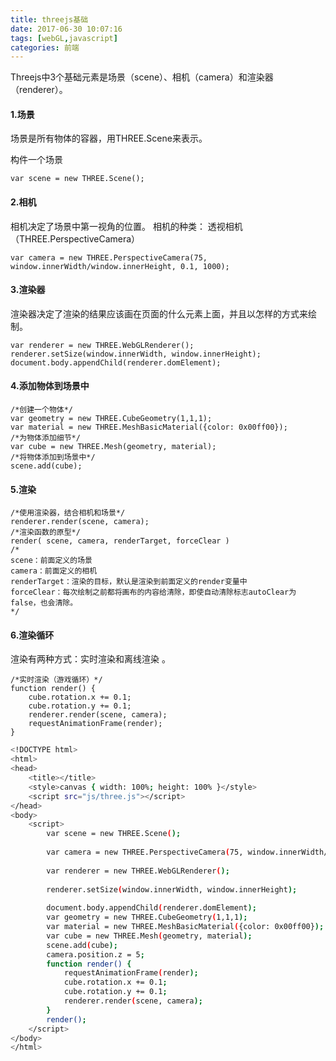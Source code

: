 ```yaml
---
title: threejs基础
date: 2017-06-30 10:07:16
tags: [webGL,javascript]
categories: 前端
---
```


Threejs中3个基础元素是场景（scene）、相机（camera）和渲染器（renderer）。

<!-- more -->

#### 1.场景
场景是所有物体的容器，用THREE.Scene来表示。

构件一个场景

    var scene = new THREE.Scene();
#### 2.相机
相机决定了场景中第一视角的位置。
相机的种类：
透视相机（THREE.PerspectiveCamera）

    var camera = new THREE.PerspectiveCamera(75, window.innerWidth/window.innerHeight, 0.1, 1000);
#### 3.渲染器
 渲染器决定了渲染的结果应该画在页面的什么元素上面，并且以怎样的方式来绘制。
 
    var renderer = new THREE.WebGLRenderer();
    renderer.setSize(window.innerWidth, window.innerHeight);
    document.body.appendChild(renderer.domElement);
#### 4.添加物体到场景中
    
    /*创建一个物体*/
    var geometry = new THREE.CubeGeometry(1,1,1); 
    var material = new THREE.MeshBasicMaterial({color: 0x00ff00});
    /*为物体添加细节*/
    var cube = new THREE.Mesh(geometry, material);
    /*将物体添加到场景中*/
    scene.add(cube);
#### 5.渲染
    
    /*使用渲染器，结合相机和场景*/
    renderer.render(scene, camera);
    /*渲染函数的原型*/
    render( scene, camera, renderTarget, forceClear )
    /*
    scene：前面定义的场景
    camera：前面定义的相机
    renderTarget：渲染的目标，默认是渲染到前面定义的render变量中
    forceClear：每次绘制之前都将画布的内容给清除，即使自动清除标志autoClear为false，也会清除。
    */
#### 6.渲染循环
     
渲染有两种方式：实时渲染和离线渲染 。

    /*实时渲染（游戏循环）*/
    function render() {
        cube.rotation.x += 0.1;
        cube.rotation.y += 0.1;
        renderer.render(scene, camera);
        requestAnimationFrame(render);
    }

``` bash
<!DOCTYPE html>
<html>
<head>
    <title></title>
    <style>canvas { width: 100%; height: 100% }</style>
    <script src="js/three.js"></script>
</head>
<body>
    <script>
        var scene = new THREE.Scene();
        
        var camera = new THREE.PerspectiveCamera(75, window.innerWidth/window.innerHeight, 0.1, 1000);
        
        var renderer = new THREE.WebGLRenderer();
        
        renderer.setSize(window.innerWidth, window.innerHeight);
        
        document.body.appendChild(renderer.domElement);
        var geometry = new THREE.CubeGeometry(1,1,1);
        var material = new THREE.MeshBasicMaterial({color: 0x00ff00});
        var cube = new THREE.Mesh(geometry, material); 
        scene.add(cube);
        camera.position.z = 5;
        function render() {
            requestAnimationFrame(render);
            cube.rotation.x += 0.1;
            cube.rotation.y += 0.1;
            renderer.render(scene, camera);
        }
        render();
    </script>
</body>
</html>
```